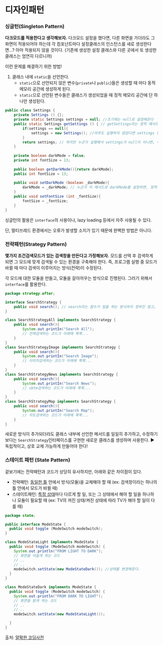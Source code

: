 # 디자인패턴

### 싱글턴(Singleton Pattern)

<b>다크모드를 적용한다고 생각해보자.</b> 다크모드 설정을 했다면, 다른 화면을 가더라도 그 화면이 적용되어야 하는데 각 컴포넌트마다 설정클래스의 인스턴스를 새로 생성한다면...? 아마 적용되지 않을 것이다. (기존에 생성한 설정 클래스와 다른 곳에서 또 생성한 클래스는 엄연히 다르니까)

이런 문제를 해결하기 위한 방법!

1. 클래스 내에 `static`을 선언한다.
   - `static`으로 선언되지 않은 변수(`private`나 `public`)들은 생성할 때 마다 동적 메모리 공간에 생성하게 된다.
   - `static`으로 선언된 변수들은 클래스가 생성되었을 때 정적 메모리 공간에 단 하나만 생성된다.

```java
public class Settings {
    private Settings () {};
    private static Settings settings = null; //초기에는 null로 설정해준다
    public static Settings getSettings () { // getSettings라는 정적 메서드 생성
        if(settings == null){
            settings = new Settings(); //아무도 실행하지 않았다면 settings 변수에 자기 자신을 넣어준다
        }
        return settings; // 하지만 누군가 실행해서 settings가 null이 아니면, 이미 생성된 Settings를 반환
    }
    
    private boolean darkMode = false;
    private int fontSize = 13;
    
    public boolean getDarkMode(){return darkMode};
    public int fontSize = 13;
    
    public void setDarkMode (boolean _darkMode){
        darkMode = _darkMode; // 누군가 이 메서드로 darkMode를 설정하면, 정적 메서드로 getSetting로 설정을 불러올 때 이 darkMode를 반영된 Settings가 적용된다!
    }
    public void setFontSize (int _fontSize){
        fontSize = _fontSize;
    }
}
```

싱글턴의 활용은 `interface`의 사용이나, lazy loading 등에서 자주 사용될 수 있다.

단, 멀티쓰레드 환경에서는 오류가 발생할 소지가 있기 때문에 완벽한 방법은 아니다.

### 전략패턴(Strategy Pattern)

<b>몇가지 조건검색모드가 있는 검색창을 만든다고 가정해보자.</b> 모드를 선택 후 검색하게 되면 그 모드에 맞게 검색될 수 있는 환경을 구축해야 한다. 즉, 프로그램 실행 중 모드가 바뀔 때 마다 검색이 이루어지는 방식(전략)이 수정된다.

각 모드에 대한 모듈을 만들고, 모듈을 갈아끼우는 방식으로 진행된다. 그러기 위해서 `interface`를 활용한다.

```java
package strategy.after;

interface SearchStrategy {
    public void search(); // search라는 함수가 일을 하는 방식까지 정하진 않고, search를 할 줄 안다만 선언
}

class SearchStrategyAll implements SearchStrategy {
    public void search(){
        System.out.printIn("Search All");
        // 전체검색하는 코드가 아래에 쭉쭉...
    }
}
class SearchStrategyImage implements SearchStrategy {
    public void search(){
        System.out.printIn("Search Image");
        // 이미지검색하는 코드가 아래에 쭉쭉...
    }
}
class SearchStrategyNews implements SearchStrategy {
    public void search(){
        System.out.printIn("Search News");
        // sbtm검색하는 코드가 아래에 쭉쭉...
    }
}
class SearchStrategyMap implements SearchStrategy {
    public void search(){
        System.out.printIn("Search Map");
        // 지도검색하는 코드가 아래에 쭉쭉...
    }
}
```

새로운 방식이 추가되더라도 클래스 내부에 선언한 메서드를 일일히 추가하고, 수정하기보다는 `SearchStrategy`인터페이스를 구현한 새로운 클래스를 생성하며 사용한다. :arrow_forward: 독립적이고, 상호 교체 가능하게 만들어야 한다!

### 스테이트 패턴 (State Pattern)

겉보기에는 전략패턴과 코드가 상당히 유사하지만, 아래와 같은 차이점이 있다.

* 전략패턴: <u>동일한 틀</u> 안에서 방식(모듈)을 교체해야 할 때 (ex: 검색창이라는 하나의 틀 안에서 모드가 바뀔 때)
* 스테이트패턴: <u>특정 상태</u>마다 다르게 할 일, 또는 그 상태에서 해야 할 일을 하나하나 모듈이 필요할 때 (ex: TV의 꺼진 상태/켜진 상태에 따라 TV가 해야 할 일이 다를 때)

```java
package state;

public interface ModeState {
  public void toggle (ModeSwitch modeSwitch);
}

class ModeStateLight implements ModeState {
  public void toggle (ModeSwitch modeSwitch) {
    System.out.println("FROM LIGHT TO DARK");
    // 화면을 어둡게 하는 코드
    // ..
    // ..
    modeSwitch.setState(new ModeStateDark()); //상태를 변경해준다.
  }
}

class ModeStateDark implements ModeState {
  public void toggle (ModeSwitch modeSwitch) {
    System.out.println("FROM DARK TO LIGHT");
    // 화면을 밝게 하는 코드
    // ..
    // ..
    modeSwitch.setState(new ModeStateLight());

  }
}
```



출처: [얄팍한 코딩사전](https://www.yalco.kr/29_oodp_1/)

